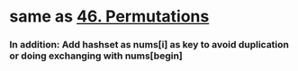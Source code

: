 # same as [46. Permutations](https://github.com/ErnestL1n/LeetCode/blob/master/Solutions/46.%20Permutations/note.md)
### In addition: Add hashset as nums[i] as key to avoid duplication or doing exchanging with nums[begin] 
